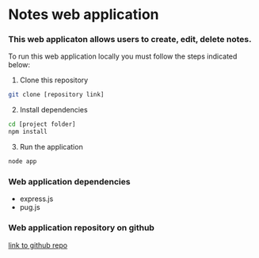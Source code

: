 # Notes web application

### This web applicaton allows users to create, edit, delete notes.

To run this web application locally you must follow the steps indicated below:

1. Clone this repository
```bash
git clone [repository link]
```

2. Install dependencies
```bash
cd [project folder]
npm install
```

3. Run the application
```bash
node app
```

###  Web application dependencies
- express.js
- pug.js

 ### Web application repository on github
 [link to github repo](https://github.com/leowalker10/notes-app.git)